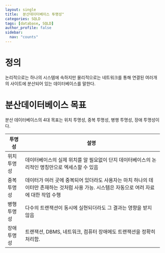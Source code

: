 ```yaml
---
layout: single
title:  분산데이터베이스 투명성"
categories: SQLD
tags: [database, SQLD]
author_profile: false
sidebar:
  nav: "counts"
---
```

# 정의
  논리적으로는 하나의 시스템에 속하지만 물리적으로는 네트워크를 통해 연결된 여러개의 사이트에 분산되어 있는 데이터베이스를 말한다.
# 분산데이터베이스 목표
  분산 데이터베이스의 4대 목표는 위치 투명성, 중복 투명성, 병행 투명성, 장애 투명성이다.

| 투명성    | 설명                                                                              |
| ------ | ------------------------------------------------------------------------------- |
| 위치투명성  | 데이터베이스의 실제 위치를 알 필요없이 단지 데이터베이스의 논리적인 명칭만으로 엑세스할 수 있음                           |
| 중복투명성  | 데이터가 여러 곳에 중복되어 있더라도 사용자는 마치 하나의 데이터만 존재하는 것처럼 사용 가능. 시스템은 자동으로 여러 자료에 대한 작업 수행 |
| 병행투명성  | 다수의 트랜잭션이 동시에 실현되더라도 그 결과는 영향을 받지 않음                                            |
| 장애 투명성 | 트랜잭션, DBMS, 네트워크, 컴퓨터 장애에도 트랜잭션을 정확히 처리함.                                       |
